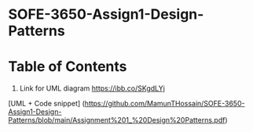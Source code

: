 # SOFE-3650-Assign1-Design-Patterns

# Table of Contents


1. Link for UML diagram https://ibb.co/SKgdLYj

[UML + Code snippet] (https://github.com/MamunTHossain/SOFE-3650-Assign1-Design-Patterns/blob/main/Assignment%201_%20Design%20Patterns.pdf)
